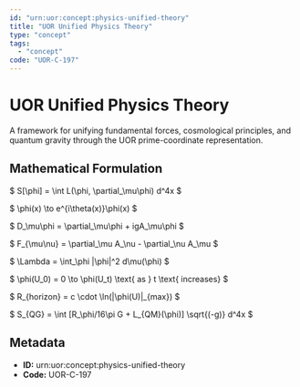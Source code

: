 ```yaml
---
id: "urn:uor:concept:physics-unified-theory"
title: "UOR Unified Physics Theory"
type: "concept"
tags:
  - "concept"
code: "UOR-C-197"
---
```


# UOR Unified Physics Theory

A framework for unifying fundamental forces, cosmological principles, and quantum gravity through the UOR prime-coordinate representation.

## Mathematical Formulation

$
S[\phi] = \int L(\phi, \partial_\mu\phi) d^4x
$

$
\phi(x) \to e^{i\theta(x)}\phi(x)
$

$
D_\mu\phi = \partial_\mu\phi + igA_\mu\phi
$

$
F_{\mu\nu} = \partial_\mu A_\nu - \partial_\nu A_\mu
$

$
\Lambda = \int_\phi \|\phi\|^2 d\mu(\phi)
$

$
\phi(U_0) = 0 \to \phi(U_t) \text{ as } t \text{ increases}
$

$
R_{horizon} = c \cdot \ln(\|\phi(U)\|_{max})
$

$
S_{QG} = \int [R_\phi/16\pi G + L_{QM}(\phi)] \sqrt{(-g)} d^4x
$

## Metadata

- **ID:** urn:uor:concept:physics-unified-theory
- **Code:** UOR-C-197
